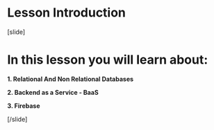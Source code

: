 # Lesson Introduction

[slide]

# In this lesson you will learn about:

**1. Relational And Non Relational Databases**

**2. Backend as a Service - BaaS**

**3. Firebase**

[/slide]
